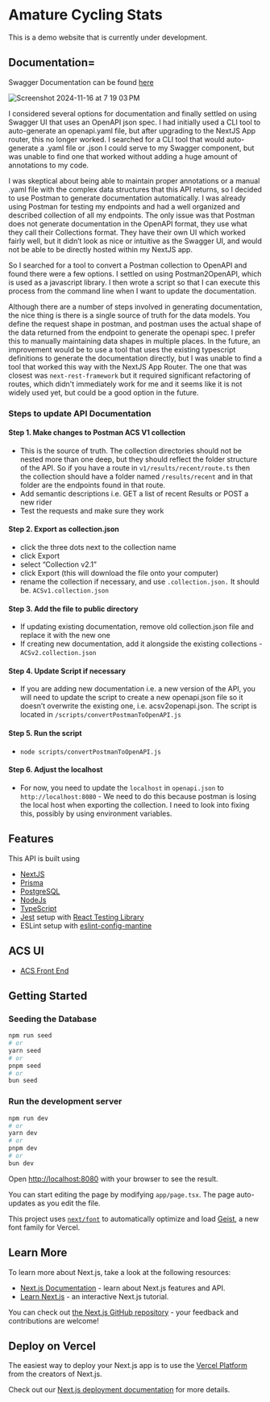 # Amature Cycling Stats

This is a demo website that is currently under development.

## Documentation=

Swagger Documentation can be found [here](http://localhost:8080/docs)

![Screenshot 2024-11-16 at 7 19 03 PM](https://github.com/user-attachments/assets/4a4720d8-c16a-432c-846e-0cc32e97518d)

I considered several options for documentation and finally settled on using Swagger UI that uses an OpenAPI json spec. I had initially used a CLI tool to auto-generate an openapi.yaml file, but after upgrading to the NextJS App router, this no longer worked. I searched for a CLI tool that would auto-generate a .yaml file or .json I could serve to my Swagger component, but was unable to find one that worked without adding a huge amount of annotations to my code.

I was skeptical about being able to maintain proper annotations or a manual .yaml file with the complex data structures that this API returns, so I decided to use Postman to generate documentation automatically. I was already using Postman for testing my endpoints and had a well organized and described collection of all my endpoints. The only issue was that Postman does not generate documentation in the OpenAPI format, they use what they call their Collections format. They have their own UI which worked fairly well, but it didn’t look as nice or intuitive as the Swagger UI, and would not be able to be directly hosted within my NextJS app.

So I searched for a tool to convert a Postman collection to OpenAPI and found there were a few options. I settled on using Postman2OpenAPI, which is used as a javascript library. I then wrote a script so that I can execute this process from the command line when I want to update the documentation.

Although there are a number of steps involved in generating documentation, the nice thing is there is a single source of truth for the data models. You define the request shape in postman, and postman uses the actual shape of the data returned from the endpoint to generate the openapi spec. I prefer this to manually maintaining data shapes in multiple places. In the future, an improvement would be to use a tool that uses the existing typescript definitions to generate the documentation directly, but I was unable to find a tool that worked this way with the NextJS App Router. The one that was closest was `next-rest-framework` but it required significant refactoring of routes, which didn't immediately work for me and it seems like it is not widely used yet, but could be a good option in the future.

### Steps to update API Documentation

#### Step 1. Make changes to Postman ACS V1 collection
- This is the source of truth. The collection directories should not be nested more than one deep, but they should reflect the folder structure of the API. So if you have a route in `v1/results/recent/route.ts` then the collection should have a folder named `/results/recent` and in that folder are the endpoints found in that route.
- Add  semantic descriptions i.e. GET a list of recent Results or POST a new rider
- Test the requests and make sure they work
#### Step 2. Export as collection.json
- click the three dots next to the collection name
- click Export
- select “Collection v2.1”
- click Export (this will download the file onto your computer)
- rename the collection if necessary, and use `.collection.json.` It should be. `ACSv1.collection.json`
#### Step 3. Add the file to public directory
- If updating existing documentation, remove old collection.json file and replace it with the new one
- If creating new documentation, add it alongside the existing collections - `ACSv2.collection.json`
#### Step 4. Update Script if necessary
- If you are adding new documentation i.e. a new version of the API, you will need to update the script to create a new openapi.json file so it doesn’t overwrite the existing one, i.e. acsv2openapi.json. The script is located in `/scripts/convertPostmanToOpenAPI.js`
#### Step 5. Run the script
- ```node scripts/convertPostmanToOpenAPI.js```
#### Step 6. Adjust the localhost
- For now, you need to update the `localhost` in `openapi.json` to `http://localhost:8080` - We need to do this because postman is losing the local host when exporting the collection. I need to look into fixing this, possibly by using environment variables.

## Features

This API is built using

- [NextJS](https://www.nextjs.org)
- [Prisma](https://www.https://www.prisma.io/)
- [PostgreSQL](https://www.postgresql.org)
- [NodeJs](https://www.nodejs.org/en)
- [TypeScript](https://www.typescriptlang.org/)
- [Jest](https://jestjs.io/) setup with [React Testing Library](https://testing-library.com/docs/react-testing-library/intro)
- ESLint setup with [eslint-config-mantine](https://github.com/mantinedev/eslint-config-mantine)

## ACS UI

- [ACS Front End](https://github.com/derekvmcintire/acs-next)


## Getting Started

### Seeding the Database

```bash
npm run seed
# or
yarn seed
# or
pnpm seed
# or
bun seed
```

### Run the development server

```bash
npm run dev
# or
yarn dev
# or
pnpm dev
# or
bun dev
```

Open [http://localhost:8080](http://localhost:8080) with your browser to see the result.

You can start editing the page by modifying `app/page.tsx`. The page auto-updates as you edit the file.

This project uses [`next/font`](https://nextjs.org/docs/app/building-your-application/optimizing/fonts) to automatically optimize and load [Geist](https://vercel.com/font), a new font family for Vercel.

## Learn More

To learn more about Next.js, take a look at the following resources:

- [Next.js Documentation](https://nextjs.org/docs) - learn about Next.js features and API.
- [Learn Next.js](https://nextjs.org/learn) - an interactive Next.js tutorial.

You can check out [the Next.js GitHub repository](https://github.com/vercel/next.js) - your feedback and contributions are welcome!

## Deploy on Vercel

The easiest way to deploy your Next.js app is to use the [Vercel Platform](https://vercel.com/new?utm_medium=default-template&filter=next.js&utm_source=create-next-app&utm_campaign=create-next-app-readme) from the creators of Next.js.

Check out our [Next.js deployment documentation](https://nextjs.org/docs/app/building-your-application/deploying) for more details.
